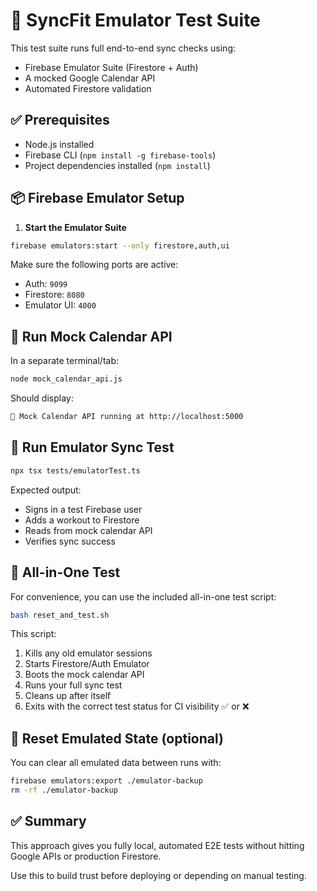 # 🧪 SyncFit Emulator Test Suite

This test suite runs full end-to-end sync checks using:
- Firebase Emulator Suite (Firestore + Auth)
- A mocked Google Calendar API
- Automated Firestore validation

## ✅ Prerequisites

- Node.js installed
- Firebase CLI (`npm install -g firebase-tools`)
- Project dependencies installed (`npm install`)

## 📦 Firebase Emulator Setup

1. **Start the Emulator Suite**

```bash
firebase emulators:start --only firestore,auth,ui
```

Make sure the following ports are active:
- Auth: `9099`
- Firestore: `8080`
- Emulator UI: `4000`

## 🧪 Run Mock Calendar API

In a separate terminal/tab:

```bash
node mock_calendar_api.js
```

Should display:
```bash
🧪 Mock Calendar API running at http://localhost:5000
```

## 🧪 Run Emulator Sync Test

```bash
npx tsx tests/emulatorTest.ts
```

Expected output:
- Signs in a test Firebase user
- Adds a workout to Firestore
- Reads from mock calendar API
- Verifies sync success

## 🚀 All-in-One Test

For convenience, you can use the included all-in-one test script:

```bash
bash reset_and_test.sh
```

This script:
1. Kills any old emulator sessions
2. Starts Firestore/Auth Emulator
3. Boots the mock calendar API
4. Runs your full sync test
5. Cleans up after itself
6. Exits with the correct test status for CI visibility ✅ or ❌

## 🔁 Reset Emulated State (optional)

You can clear all emulated data between runs with:
```bash
firebase emulators:export ./emulator-backup
rm -rf ./emulator-backup
```

## ✅ Summary
This approach gives you fully local, automated E2E tests without hitting Google APIs or production Firestore.

Use this to build trust before deploying or depending on manual testing.